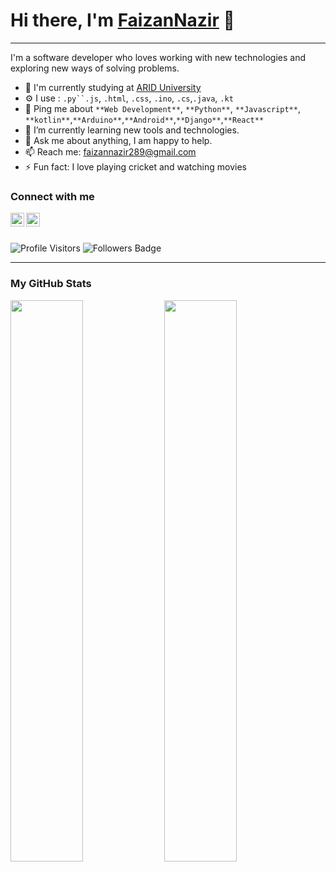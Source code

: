 # Hi there, I'm [FaizanNazir](https://github.com/faizannazir) 👋

<hr>

I'm a software developer who loves working with new technologies and exploring new ways of solving problems. 

- 🏢 I'm currently studying at [ARID University](https://www.uaar.edu.pk/index.php)
- ⚙️ I use : `.py``.js`, `.html`, `.css`, `.ino`, `.cs`,`.java`, `.kt`
- 💬 Ping me about `**Web Development**`, `**Python**`, `**Javascript**`, `**kotlin**`,`**Arduino**`,`**Android**`,`**Django**`,`**React**`
- 🔭 I’m currently learning new tools and technologies.
- 💬 Ask me about anything, I am happy to help.
- 📫 Reach me: [faizannazir289@gmail.com](mailto:faizannazir289@gmail.com)
- ⚡ Fun fact: I love playing cricket and watching movies

### Connect with me

[<img align="left" alt="LinkedIn" width="22px" src="https://raw.githubusercontent.com/peterthehan/peterthehan/master/assets/linkedin.svg" />][linkedin]
[<img align="left" alt="Twitter" width="22px" src="https://raw.githubusercontent.com/peterthehan/peterthehan/master/assets/twitter.svg" />][twitter]

<br />

[linkedin]: https://www.linkedin.com/in/faizannazir/
[twitter]: https://twitter.com/faizi_CS

<br/>

![Profile Visitors](https://visitor-badge.glitch.me/badge?page_id=faizannazir.faizannazir)
![Followers Badge](https://img.shields.io/github/followers/faizannazir?style=social)
<!-- ![Repos Badge](https://badges.pufler.dev/repos/faizannazir)
#![Forks Badge](https://badges.pufler.dev/forks/faizannazir)
#![Stars Badge](https://badges.pufler.dev/stars/faizannazir) -->


<hr />

### My GitHub Stats

<p>
  <img width="48%" src="https://github-readme-stats.vercel.app/api?username=faizannazir&count_private=true&show_icons=true&include_all_commits=true" />
  <img width="48%" src="https://github-readme-streak-stats.herokuapp.com/?user=faizannazir" />
</p>


